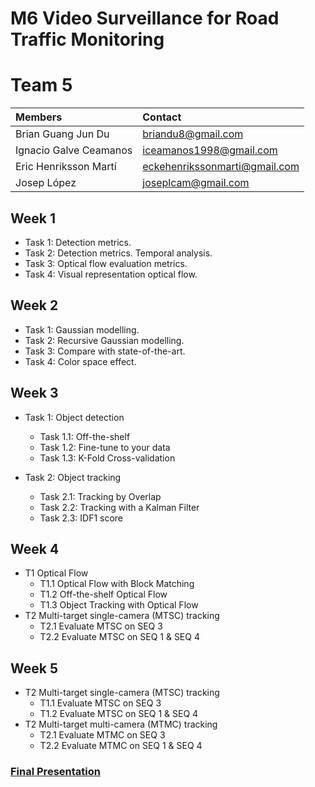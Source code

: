 # M6 Video Surveillance for Road Traffic Monitoring

# Team 5

| Members | Contact |
| :---         |   :---    | 
| Brian Guang Jun Du | briandu8@gmail.com |
| Ignacio Galve Ceamanos | iceamanos1998@gmail.com |
| Eric Henriksson Martí | eckehenrikssonmarti@gmail.com |
| Josep López | joseplcam@gmail.com |

## Week 1 

* Task 1: Detection metrics.
* Task 2: Detection metrics. Temporal analysis.
* Task 3: Optical flow evaluation metrics.
* Task 4: Visual representation optical flow.



## Week 2

* Task 1: Gaussian modelling.
* Task 2: Recursive Gaussian modelling.
* Task 3: Compare with state-of-the-art.
* Task 4: Color space effect.

## Week 3

* Task 1: Object detection
    * Task 1.1: Off-the-shelf
    * Task 1.2: Fine-tune to your data
    * Task 1.3: K-Fold Cross-validation

* Task 2: Object tracking
    * Task 2.1: Tracking by Overlap
    * Task 2.2: Tracking with a Kalman Filter
    * Task 2.3: IDF1 score

## Week 4
* T1 Optical Flow
    * T1.1 Optical Flow with Block Matching
    * T1.2 Off-the-shelf Optical Flow
    * T1.3 Object Tracking with Optical Flow
* T2 Multi-target single-camera (MTSC) tracking
    * T2.1 Evaluate MTSC on SEQ 3
    * T2.2 Evaluate MTSC on SEQ 1 & SEQ 4

## Week 5
* T2 Multi-target single-camera (MTSC) tracking
    * T1.1 Evaluate MTSC on SEQ 3
    * T1.2 Evaluate MTSC on SEQ 1 & SEQ 4
* T2 Multi-target multi-camera (MTMC) tracking
    * T2.1 Evaluate MTMC on SEQ 3
    * T2.2 Evaluate MTMC on SEQ 1 & SEQ 4
### [Final Presentation](https://docs.google.com/presentation/d/1dAohyvVWGlya8H8b0kqEYd-N8TJpXlCbGuzvDgQLcpg/edit?usp=sharing)

